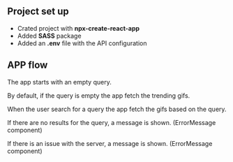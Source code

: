 ## Project set up
* Crated project with **npx-create-react-app**
* Added **SASS** package
* Added an **.env** file with the API configuration

## APP flow
The app starts with an empty query. 

By default, if the query is empty the app fetch the trending gifs.

When the user search for a query the app fetch the gifs based on the query.

If there are no results for the query, a message is shown. (ErrorMessage component)

If there is an issue with the server, a message is shown. (ErrorMessage component)

